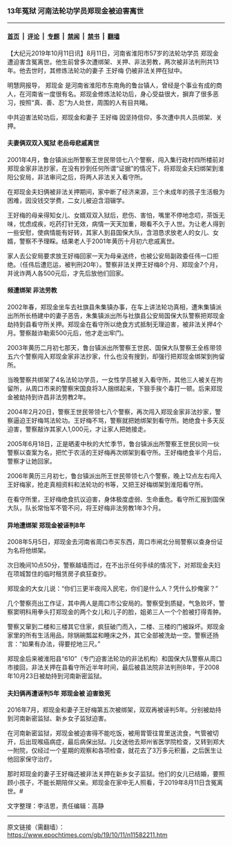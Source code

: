 ### 13年冤狱 河南法轮功学员郑现金被迫害离世

---

#### [首页](../../../..?n11582211) &nbsp;|&nbsp; [评论](../../../../../epoch-comment?n11582211) &nbsp;|&nbsp; [专题](../../../../../epoch-special?n11582211) &nbsp;|&nbsp; [禁闻](../../../../../epoch-news?n11582211) &nbsp;|&nbsp; [禁书](../../../../../books?n11582211) &nbsp;|&nbsp; [翻墙](https://github.com/gfw-breaker/nogfw/blob/master/README.md?n11582211)


<div class="post_content" id="artbody" itemprop="articleBody">
 <!-- article content begin -->
 <p>
  【大纪元2019年10月11日讯】8月11日，河南省淮阳市57岁的法轮功学员
  <ok href="https://www.epochtimes.com/gb/tag/%E9%83%91%E7%8E%B0%E9%87%91.html">
   郑现金
  </ok>
  遭迫害含冤离世。他生前曾多次遭绑架、关押、非法劳教，两次被非法判刑共13年。他去世时，其修炼法轮功的妻子
  <ok href="https://www.epochtimes.com/gb/tag/%E7%8E%8B%E5%A5%BD%E6%A2%85.html">
   王好梅
  </ok>
  仍被非法关押在狱中。
 </p>
 <p>
  明慧网报导，
  <ok href="https://www.epochtimes.com/gb/tag/%E9%83%91%E7%8E%B0%E9%87%91.html">
   郑现金
  </ok>
  是河南省淮阳市东南角的鲁台镇人，曾经是个事业有成的商人，在河南省一度很有名。郑现金修炼法轮功后，身心受益很大，摒弃了很多恶习，按照“真、善、忍”为人处世，周围的人有目共睹。
 </p>
 <p>
  中共迫害法轮功后，郑现金和妻子
  <ok href="https://www.epochtimes.com/gb/tag/%E7%8E%8B%E5%A5%BD%E6%A2%85.html">
   王好梅
  </ok>
  因坚持信仰，多次遭中共人员绑架、关押。
 </p>
 <h4>
  <b>
   夫妻俩双双入冤狱 老岳母悲戚离世
  </b>
 </h4>
 <p>
  2001年4月，鲁台镇派出所警察王世民带领七八个警察，闯入集行政村四所楼前对郑现金家非法抄家，在没有抄到任何所谓“证据”的情况下，将郑现金夫妇绑架到淮阳公安局，非法审问之后，将两人非法关入看守所。
 </p>
 <p>
  在郑现金夫妇俩被非法关押期间，家中断了经济来源，三个未成年的孩子生活极为困难，因没钱交学费，二女儿被迫含泪辍学。
 </p>
 <p>
  王好梅的母亲得知女儿、女婿双双入狱后，悲伤、害怕，嘴里不停地念叨，茶饭无味，忧虑成疾，吃药打针无效，病情一天天加重，眼看不久于人世。为让老人得到一些安慰，使病情能有好转，其家人到县国保大队，含泪恳求放老人的女儿、女婿，警察不予理睬。结果老人于2001年黄历十月初六悲戚离世。
 </p>
 <p>
  家人去公安局要求放王好梅回家一天为母亲送终，也被公安局副政委任伟一口拒绝。（任伟后遭厄运，被判刑20年）。警察非法关押王好梅8个月、郑现金7个月，并讹诈两人各500元后，才先后放他们回家。
 </p>
 <h4>
  <b>
   频遭绑架 非法劳教
  </b>
 </h4>
 <p>
  2002年春，郑现金坐车去社旗县朱集镇办事，在车上讲法轮功真相，遭朱集镇派出所所长杨建中的妻子恶告，朱集镇派出所与社旗县公安局国保大队警察把郑现金劫持到县看守所关押。郑现金在看守所以绝食方式抵制无理迫害，被非法关押4个月。警察敲诈勒索500元后，他才走出牢门。
 </p>
 <p>
  2003年黄历二月初七那天，鲁台镇派出所警察王世民、国保大队警察王全栋带领五六个警察闯入郑现金家非法抄家，什么也没有搜到，却强行把郑现金绑架到拘留所。
 </p>
 <p>
  当晚警察共绑架了4名法轮功学员，一女性学员被关入看守所，其他三人被关在拘留所，从周口市来的警察宋国良将3人捆绑起来，下狠手挨个毒打一顿。后来郑现金被劫持到许昌非法劳教2年。
 </p>
 <p>
  2004年2月20日，警察王世民带领七八个警察，再次闯入郑现金家非法抄家，警察逼迫王好梅骂法轮功。王好梅不骂，警察就把她绑架到看守所。她绝食十多天反迫害，警察敲诈其家人1,000元，才让家人把她接走。
 </p>
 <p>
  2005年6月18日，正是晒麦中秋的大忙季节，鲁台镇派出所警察王世民伙同一伙警察以查案为名，把忙于农活的王好梅再次绑架到看守所。王好梅绝食半个月后，警察才让她回家。
 </p>
 <p>
  2006年黄历三月初七，鲁台镇派出所王世民带领七八个警察，晚上12点左右闯入王好梅家，抢走真相资料和法轮功的书等，又把王好梅绑架到淮阳看守所。
 </p>
 <p>
  在看守所里，王好梅绝食抗议迫害，身体极度虚弱、生命垂危。看守所汇报到国保大队，队长常怡军不管不问，将王好梅非法劳教1年3个月。
 </p>
 <h4>
  <b>
   异地遭绑架
  </b>
  <b>
   郑现金被诬判8年
  </b>
 </h4>
 <p>
  2008年5月5日，郑现金去河南省周口市买东西，周口市闸北分局警察以查身份证为名将他绑架。
 </p>
 <p>
  次日晚间10点50分，警察越墙而过，在不出示任何手续的情况下，对郑现金夫妇在项城暂住的临时租赁房子疯狂查抄。
 </p>
 <p>
  郑现金的大女儿说：“你们三更半夜闯入民宅，你们是什么人？凭什么抄俺家？”
 </p>
 <p>
  几个警察亮出工作证，其中两人是周口市公安局的。警察受到质疑，气急败坏，警察窦明科用拳头打郑现金的两个女儿和儿子的脸，姐弟三人一个个脸被打得青肿。
 </p>
 <p>
  警察又窜到二楼和三楼其它住家，疯狂破门而入，二楼、三楼的门被跺坏。郑现金家里的所有生活用品，除锅碗瓢盆和睡床之外，其它全部被洗劫一空。警察还扬言：“如果有办法，得要挖地三尺。”
 </p>
 <p>
  郑现金后来被淮阳县“610”（专门迫害法轮功的非法机构）和国保大队警察从周口市接回，非法关押在县看守所近半年时间，最后被县法院非法判刑8年，于2008年10月23日被劫持到河南新密监狱。
 </p>
 <div class="ar_articleContent" id="ar_bArticleContent">
  <h4>
   <b>
    夫妇俩再遭诬判5年 郑现金被
    <ok href="https://www.epochtimes.com/gb/tag/%E8%BF%AB%E5%AE%B3%E8%87%B4%E6%AD%BB.html">
     迫害致死
    </ok>
   </b>
  </h4>
  <p>
   2016年7月，郑现金和妻子王好梅第五次被绑架，双双再被诬判5年。分别被劫持到河南新密监狱、新乡女子监狱迫害。
  </p>
  <p>
   在河南新密监狱，郑现金被迫害得不能吃饭，被用胃管往胃里送流食，气管被切开，后出现喉癌病症，最后病保出狱。儿女送他去郑州省医学院检查，又转到郑大一附院，仅经过一个星期的观察和各项检查，就花去了3万多元积蓄，之后医生让他回家保守治疗。
  </p>
  <p>
   那时郑现金的妻子王好梅还被非法关押在新乡女子监狱。他们的女儿已结婚，要照顾小孩子，不能长期陪伴父亲。郑现金在家中无人照看，于2019年8月11日含冤离世。#
  </p>
  <p>
   文字整理：李洁思，责任编辑：高静
  </p>
 </div>
 <!-- article content end -->
 <div id="below_article_ad">
 </div>
</div>


---

原文链接（需翻墙）：https://www.epochtimes.com/gb/19/10/11/n11582211.htm